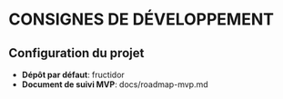 # CONSIGNES DE DÉVELOPPEMENT

## Configuration du projet

- **Dépôt par défaut**: fructidor
- **Document de suivi MVP**: docs/roadmap-mvp.md
